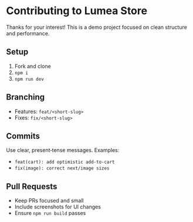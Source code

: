 # Contributing to Lumea Store


Thanks for your interest! This is a demo project focused on clean structure and performance.


## Setup
1. Fork and clone
2. `npm i`
3. `npm run dev`


## Branching
- Features: `feat/<short-slug>`
- Fixes: `fix/<short-slug>`


## Commits
Use clear, present‑tense messages. Examples:
- `feat(cart): add optimistic add-to-cart`
- `fix(image): correct next/image sizes`


## Pull Requests
- Keep PRs focused and small
- Include screenshots for UI changes
- Ensure `npm run build` passes